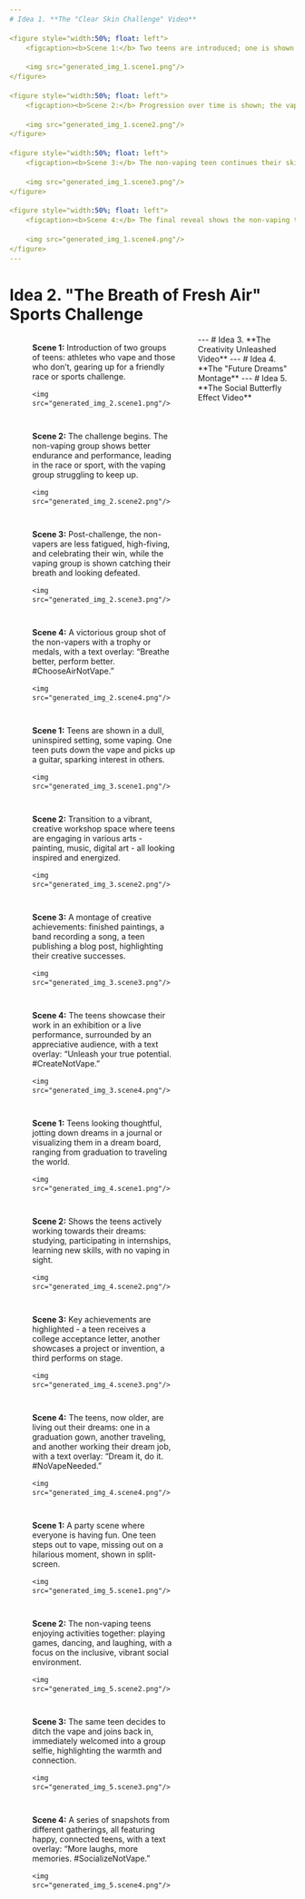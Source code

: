 ```yaml
---
# Idea 1. **The "Clear Skin Challenge" Video**

<figure style="width:50%; float: left">
    <figcaption><b>Scene 1:</b> Two teens are introduced; one is shown vaping, the other is applying a face mask as part of a skincare routine. The split-screen emphasizes the difference in choices.</figcaption>

    <img src="generated_img_1.scene1.png"/>
</figure>

<figure style="width:50%; float: left">
    <figcaption><b>Scene 2:</b> Progression over time is shown; the vaping teen starts to show skin issues, while the non-vaping teen's skin visibly improves, glowing and clear.</figcaption>

    <img src="generated_img_1.scene2.png"/>
</figure>

<figure style="width:50%; float: left">
    <figcaption><b>Scene 3:</b> The non-vaping teen continues their skincare routine, now adding fun elements like experimenting with different natural masks, showing enjoyment and confidence.</figcaption>

    <img src="generated_img_1.scene3.png"/>
</figure>

<figure style="width:50%; float: left">
    <figcaption><b>Scene 4:</b> The final reveal shows the non-vaping teen smiling, taking a selfie with flawless skin, while the text overlay says, “Clear skin wins! #NoVapeVibes.”</figcaption>

    <img src="generated_img_1.scene4.png"/>
</figure>
---
```

# Idea 2. **"The Breath of Fresh Air" Sports Challenge**

<figure style="width:50%; float: left">
    <figcaption><b>Scene 1:</b> Introduction of two groups of teens: athletes who vape and those who don’t, gearing up for a friendly race or sports challenge.</figcaption>

    <img src="generated_img_2.scene1.png"/>
</figure>

<figure style="width:50%; float: left">
    <figcaption><b>Scene 2:</b> The challenge begins. The non-vaping group shows better endurance and performance, leading in the race or sport, with the vaping group struggling to keep up.</figcaption>

    <img src="generated_img_2.scene2.png"/>
</figure>

<figure style="width:50%; float: left">
    <figcaption><b>Scene 3:</b> Post-challenge, the non-vapers are less fatigued, high-fiving, and celebrating their win, while the vaping group is shown catching their breath and looking defeated.</figcaption>

    <img src="generated_img_2.scene3.png"/>
</figure>

<figure style="width:50%; float: left">
    <figcaption><b>Scene 4:</b> A victorious group shot of the non-vapers with a trophy or medals, with a text overlay: “Breathe better, perform better. #ChooseAirNotVape.”</figcaption>

    <img src="generated_img_2.scene4.png"/>
</figure>
---
# Idea 3. **The Creativity Unleashed Video**

<figure style="width:50%; float: left">
    <figcaption><b>Scene 1:</b> Teens are shown in a dull, uninspired setting, some vaping. One teen puts down the vape and picks up a guitar, sparking interest in others.</figcaption>

    <img src="generated_img_3.scene1.png"/>
</figure>

<figure style="width:50%; float: left">
    <figcaption><b>Scene 2:</b> Transition to a vibrant, creative workshop space where teens are engaging in various arts - painting, music, digital art - all looking inspired and energized.</figcaption>

    <img src="generated_img_3.scene2.png"/>
</figure>

<figure style="width:50%; float: left">
    <figcaption><b>Scene 3:</b> A montage of creative achievements: finished paintings, a band recording a song, a teen publishing a blog post, highlighting their creative successes.</figcaption>

    <img src="generated_img_3.scene3.png"/>
</figure>

<figure style="width:50%; float: left">
    <figcaption><b>Scene 4:</b> The teens showcase their work in an exhibition or a live performance, surrounded by an appreciative audience, with a text overlay: “Unleash your true potential. #CreateNotVape.”</figcaption>

    <img src="generated_img_3.scene4.png"/>
</figure>
---
# Idea 4. **The "Future Dreams" Montage**

<figure style="width:50%; float: left">
    <figcaption><b>Scene 1:</b> Teens looking thoughtful, jotting down dreams in a journal or visualizing them in a dream board, ranging from graduation to traveling the world.</figcaption>

    <img src="generated_img_4.scene1.png"/>
</figure>

<figure style="width:50%; float: left">
    <figcaption><b>Scene 2:</b> Shows the teens actively working towards their dreams: studying, participating in internships, learning new skills, with no vaping in sight.</figcaption>

    <img src="generated_img_4.scene2.png"/>
</figure>

<figure style="width:50%; float: left">
    <figcaption><b>Scene 3:</b> Key achievements are highlighted - a teen receives a college acceptance letter, another showcases a project or invention, a third performs on stage.</figcaption>

    <img src="generated_img_4.scene3.png"/>
</figure>

<figure style="width:50%; float: left">
    <figcaption><b>Scene 4:</b> The teens, now older, are living out their dreams: one in a graduation gown, another traveling, and another working their dream job, with a text overlay: “Dream it, do it. #NoVapeNeeded.”</figcaption>

    <img src="generated_img_4.scene4.png"/>
</figure>
---
# Idea 5. **The Social Butterfly Effect Video**

<figure style="width:50%; float: left">
    <figcaption><b>Scene 1:</b> A party scene where everyone is having fun. One teen steps out to vape, missing out on a hilarious moment, shown in split-screen.</figcaption>

    <img src="generated_img_5.scene1.png"/>
</figure>

<figure style="width:50%; float: left">
    <figcaption><b>Scene 2:</b> The non-vaping teens enjoying activities together: playing games, dancing, and laughing, with a focus on the inclusive, vibrant social environment.</figcaption>

    <img src="generated_img_5.scene2.png"/>
</figure>

<figure style="width:50%; float: left">
    <figcaption><b>Scene 3:</b> The same teen decides to ditch the vape and joins back in, immediately welcomed into a group selfie, highlighting the warmth and connection.</figcaption>

    <img src="generated_img_5.scene3.png"/>
</figure>

<figure style="width:50%; float: left">
    <figcaption><b>Scene 4:</b> A series of snapshots from different gatherings, all featuring happy, connected teens, with a text overlay: “More laughs, more memories. #SocializeNotVape.”</figcaption>

    <img src="generated_img_5.scene4.png"/>
</figure>
